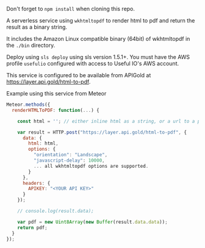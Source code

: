 Don't forget to `npm install` when cloning this repo.

A serverless service using `wkhtmltopdf` to render html to pdf and return the result as a binary string.

It includes the Amazon Linux compatible binary (64bit) of wkhtmltopdf in the `./bin` directory.

Deploy using `sls deploy` using sls version 1.5.1+. You must have the AWS profile `usefulio` configured with access to Useful IO's AWS account.

This service is configured to be available from APIGold at https://layer.api.gold/html-to-pdf.

Example using this service from Meteor

```js
Meteor.methods({
  renderHTMLToPDF: function(...) {

    const html = ''; // either inline html as a string, or a url to a page you want to render to PDF

    var result = HTTP.post("https://layer.api.gold/html-to-pdf", {
      data: {
        html: html,
        options: {
          "orientation": "Landscape",
          "javascript-delay": 10000,
          ... all wkhtmltopdf options are supported.
        }
      },
      headers: {
        APIKEY: "<YOUR API KEY>"
      }
    });

    // console.log(result.data);

    var pdf = new Uint8Array(new Buffer(result.data.data));
    return pdf;
  }
});
```